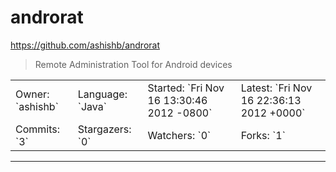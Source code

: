 # androrat

https://github.com/ashishb/androrat
<blockquote>
Remote Administration Tool for Android devices
</blockquote>

<table>
<tr><td>Owner: `ashishb`</td>
    <td>Language: `Java`</td>
    <td>Started: `Fri Nov 16 13:30:46 2012 -0800`</td>
    <td>Latest: `Fri Nov 16 22:36:13 2012 +0000`</td></tr>
<tr><td>Commits: `3`</td>
    <td>Stargazers: `0`</td>
    <td>Watchers: `0`</td>
    <td>Forks: `1`</td></tr>
</table>

---

